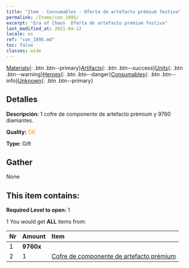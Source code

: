 ```yaml
---
title: "Item - Consumables - Oferta de artefacto prémium festiva"
permalink: /Items/con_1895/
excerpt: "Era of Chaos  Oferta de artefacto prémium festiva"
last_modified_at: 2021-04-12
locale: es
ref: "con_1895.md"
toc: false
classes: wide
---
```

 [Materials](/es/Items/){: .btn .btn--primary}[Artifacts](/es/Items/Artifacts/){: .btn .btn--success}[Units](/es/Items/Units/){: .btn .btn--warning}[Heroes](/es/Items/Heroes/){: .btn .btn--danger}[Consumables](/es/Items/Consumables/){: .btn .btn--info}[Unknown](/es/Items/Unknown/){: .btn .btn--primary}

## Detalles
 **Descripción:** 1 cofre de componente de artefacto prémium y 9760 diamantes.

 **Quality:** <span style="color: #FF8C00">OK</span>

 **Type:** Gift

## Gather

  None

## This item contains:

 **Required Level to open:** 1

 1 You would get **ALL** items  from:

  | Nr | Amount |     Item    |
  |:---|:-------|:------------|
  | 1 |  **9760x** | <i class="fas fa-gem"/> |  | 
  | 2 | 1 | [Cofre de componente de artefacto prémium](/es/Items/con_1874/) | 
